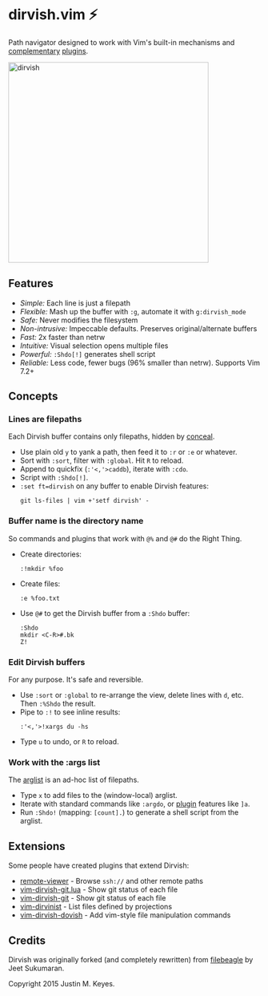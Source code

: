dirvish.vim :zap:
=================

Path navigator designed to work with Vim's built-in mechanisms and
[complementary](https://github.com/tpope/vim-eunuch)
[plugins](https://github.com/tpope/vim-unimpaired).

<img src="./dirvish.png" alt="dirvish" width="400"/>

Features
--------

- _Simple:_ Each line is just a filepath
- _Flexible:_ Mash up the buffer with `:g`, automate it with `g:dirvish_mode`
- _Safe:_ Never modifies the filesystem
- _Non-intrusive:_ Impeccable defaults. Preserves original/alternate buffers
- _Fast:_ 2x faster than netrw
- _Intuitive:_ Visual selection opens multiple files
- _Powerful:_ `:Shdo[!]` generates shell script
- _Reliable:_ Less code, fewer bugs (96% smaller than netrw). Supports Vim 7.2+

Concepts
--------

### Lines are filepaths

Each Dirvish buffer contains only filepaths, hidden by [conceal](https://neovim.io/doc/user/syntax.html#conceal).

- Use plain old `y` to yank a path, then feed it to `:r` or `:e` or whatever.
- Sort with `:sort`, filter with `:global`. Hit `R` to reload.
- Append to quickfix (`:'<,'>caddb`), iterate with `:cdo`.
- Script with `:Shdo[!]`.
- `:set ft=dirvish` on any buffer to enable Dirvish features:
  ```
  git ls-files | vim +'setf dirvish' -
  ```

### Buffer name is the directory name

So commands and plugins that work with `@%` and `@#` do the Right Thing.

- Create directories:
  ```
  :!mkdir %foo
  ```
- Create files:
  ```
  :e %foo.txt
  ```
- Use `@#` to get the Dirvish buffer from a `:Shdo` buffer:
  ```
  :Shdo
  mkdir <C-R>#.bk
  Z!
  ```

### Edit Dirvish buffers

For any purpose. It's safe and reversible.

- Use `:sort` or `:global` to re-arrange the view, delete lines with `d`, etc.
  Then `:%Shdo` the result.
- Pipe to `:!` to see inline results:
  ```
  :'<,'>!xargs du -hs
  ```
- Type `u` to undo, or `R` to reload.

### Work with the :args list

The [arglist](https://neovim.io/doc/user/editing.html#arglist) is an ad-hoc list of filepaths.

- Type `x` to add files to the (window-local) arglist.
- Iterate with standard commands like `:argdo`, or [plugin](https://github.com/tpope/vim-unimpaired) features like `]a`.
- Run `:Shdo!` (mapping: `[count].`) to generate a shell script from the arglist.


Extensions
----------

Some people have created plugins that extend Dirvish:

- [remote-viewer](https://github.com/bounceme/remote-viewer) - Browse `ssh://` and other remote paths
- [vim-dirvish-git.lua](https://github.com/brianhuster/vim-dirvish-git.lua) - Show git status of each file
- [vim-dirvish-git](https://github.com/kristijanhusak/vim-dirvish-git) - Show git status of each file 
- [vim-dirvinist](https://github.com/fsharpasharp/vim-dirvinist) - List files defined by projections
- [vim-dirvish-dovish](https://github.com/roginfarrer/vim-dirvish-dovish) - Add vim-style file manipulation commands


Credits
-------

Dirvish was originally forked (and completely rewritten) from
[filebeagle](https://github.com/jeetsukumaran/vim-filebeagle) by Jeet Sukumaran.

Copyright 2015 Justin M. Keyes.
